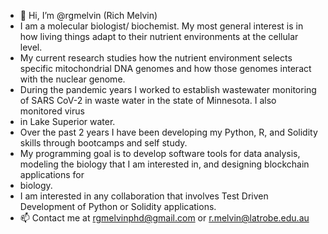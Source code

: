 - 👋 Hi, I’m @rgmelvin (Rich Melvin)
- I am a molecular biologist/ biochemist. My most general interest is in how living things adapt to their nutrient environments at the cellular level.
- My current research studies how the nutrient environment selects specific mitochondrial DNA genomes and how those genomes interact with the nuclear genome.
- During the pandemic years I worked to establish wastewater monitoring of SARS CoV-2 in waste water in the state of Minnesota. I also monitored virus
- in Lake Superior water.
- Over the past 2 years I have been developing my Python, R, and Solidity skills through bootcamps and self study.
- My programming goal is to develop software tools for data analysis, modeling the biology that I am interested in, and designing blockchain applications for
- biology. 
- I am interested in any collaboration that involves Test Driven Development of Python or Solidity applications.
- 📫 Contact me at rgmelvinphd@gmail.com or r.melvin@latrobe.edu.au

<!---
rgmelvin/rgmelvin is a ✨ special ✨ repository because its `README.md` (this file) appears on your GitHub profile.
You can click the Preview link to take a look at your changes.
--->
